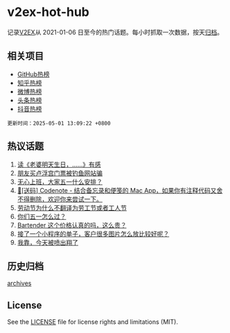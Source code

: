 # v2ex-hot-hub

 记录[V2EX](https://www.v2ex.com/)从 2021-01-06 日至今的热门话题。每小时抓取一次数据，按天[归档](archives)。
 
 ## 相关项目

- [GitHub热榜](https://github.com/it985/github-hot-hub)
- [知乎热榜](https://github.com/it985/zhihu-hot-hub)
- [微博热榜](https://github.com/it985/weibo-hot-hub)
- [头条热榜](https://github.com/it985/toutiao-hot-hub)
- [抖音热榜](https://github.com/it985/douyin-hot-hub)


 `更新时间：2025-05-01 13:09:22 +0800`

## 热议话题

1. [读《老婆明天生日，……》有感](https://www.v2ex.com/t/1129136)
1. [朋友买卢浮宫门票被钓鱼网站骗](https://www.v2ex.com/t/1129157)
1. [无心上班，大家五一什么安排？](https://www.v2ex.com/t/1129143)
1. [🎁[送码] Codenote - 结合备忘录和便笺的 Mac App，如果你有注释代码又舍不得删除，欢迎你来尝试一下。](https://www.v2ex.com/t/1129148)
1. [劳动节为什么不翻译为劳工节或者工人节](https://www.v2ex.com/t/1129260)
1. [你们五一怎么过？](https://www.v2ex.com/t/1129132)
1. [Bartender 这个价格认真的吗，这么贵？](https://www.v2ex.com/t/1129193)
1. [接了一个小程序的单子，客户很多图片怎么放比较好呢？](https://www.v2ex.com/t/1129194)
1. [我靠，今天被喷出翔了](https://www.v2ex.com/t/1129226)

## 历史归档

[archives](archives)

## License

See the [LICENSE](LICENSE) file for license rights and limitations (MIT).
